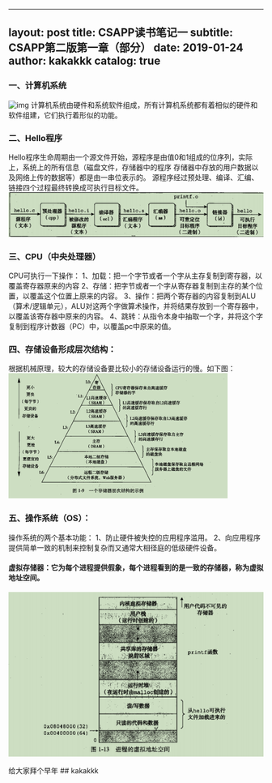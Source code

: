 ---
 layout:     post
 title:      CSAPP读书笔记一
 subtitle:   CSAPP第二版第一章（部分）
 date:       2019-01-24
 author:     kakakkk
 catalog: true
 ---

### 一、计算机系统
![img](https://github.com/kakakkk/kakakkk.github.io/raw/master/img/post-computer-system.png)
计算机系统由硬件和系统软件组成，所有计算机系统都有着相似的硬件和软件组建，它们执行着形似的功能。


### 二、Hello程序
Hello程序生命周期由一个源文件开始，源程序是由值0和1组成的位序列，实际上，系统上的所有信息（磁盘文件，存储器中的程序
存储器中存放的用户数据以及网络上传的数据等）都是由一串位表示的。
源程序经过预处理、编译、汇编、链接四个过程最终转换成可执行目标文件。
![img](https://github.com/kakakkk/kakakkk.github.io/raw/master/img/post-hello.png)



### 三、CPU（中央处理器）
CPU可执行一下操作：
	1、加载：把一个字节或者一个字从主存复制到寄存器，以覆盖寄存器原来的内容
	2、存储：把字节或者一个字从寄存器复制到主存的某个位置，以覆盖这个位置上原来的内容。
	3、操作：把两个寄存器的内容复制到ALU（算术/逻辑单元），ALU对这两个字做算术操作，并将结果存放到一个寄存器中，以覆盖该寄存器中原来的内容。
	4、跳转：从指令本身中抽取一个字，并将这个字复制到程序计数器（PC）中，以覆盖pc中原来的值。

### 四、存储设备形成层次结构：
根据机械原理，较大的存储设备要比较小的存储设备运行的慢。如下图：
![img](https://github.com/kakakkk/kakakkk.github.io/raw/master/img/post-memory-structure.png)


### 五、操作系统（OS）：
操作系统的两个基本功能：
	1、防止硬件被失控的应用程序滥用。
	2、向应用程序提供简单一致的机制来控制复杂而又通常大相径庭的低级硬件设备。
#### 虚拟存储器：它为每个进程提供假象，每个进程看到的是一致的存储器，称为虚拟地址空间。
![img](https://github.com/kakakkk/kakakkk.github.io/raw/master/img/post-virtual-storage.png)


给大家拜个早年
								## kakakkk